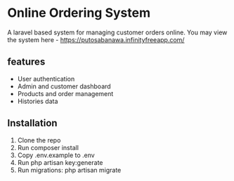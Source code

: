 # Online Ordering System

A laravel based system for managing customer orders online.
You may view the system here - https://putosabanawa.infinityfreeapp.com/
## features

-   User authentication
-   Admin and customer dashboard
-   Products and order management
-   Histories data

## Installation

1. Clone the repo
2. Run composer install
3. Copy .env.example to .env
4. Run php artisan key:generate
5. Run migrations: php artisan migrate
